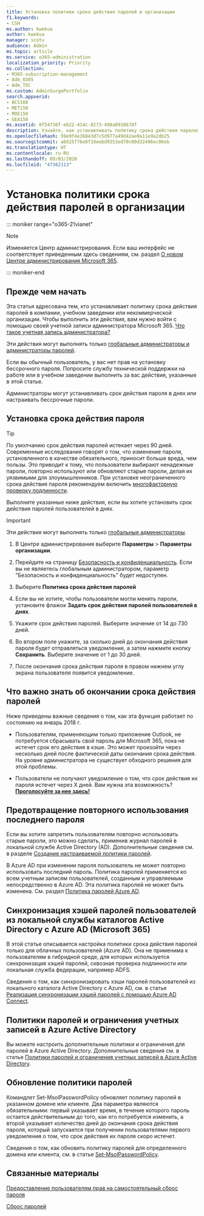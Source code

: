 ```yaml
---
title: Установка политики срока действия паролей в организации
f1.keywords:
- CSH
ms.author: kwekua
author: kwekua
manager: scotv
audience: Admin
ms.topic: article
ms.service: o365-administration
localization_priority: Priority
ms.collection:
- M365-subscription-management
- Adm_O365
- Adm_TOC
ms.custom: AdminSurgePortfolio
search.appverid:
- BCS160
- MET150
- MOE150
- GEA150
ms.assetid: 0f54736f-eb22-414c-8273-498a0918678f
description: Узнайте, как устанавливать политику срока действия паролей для организации в Центре администрирования Microsoft 365.
ms.openlocfilehash: 59e9f4e36843d7c5d977a49d42ae0a11e9a2db25
ms.sourcegitcommit: a6625f76e8f19eebd9353ed70c00d32496ec06eb
ms.translationtype: HT
ms.contentlocale: ru-RU
ms.lasthandoff: 09/03/2020
ms.locfileid: "47362113"
---
```

# <a name="set-the-password-expiration-policy-for-your-organization"></a>Установка политики срока действия паролей в организации

::: moniker range="o365-21vianet"

> [!NOTE]
> Изменяется Центр администрирования. Если ваш интерфейс не соответствует приведенным здесь сведениям, см. раздел [О новом Центре администрирования Microsoft 365](https://docs.microsoft.com/microsoft-365/admin/microsoft-365-admin-center-preview?view=o365-21vianet).

::: moniker-end

## <a name="before-you-begin"></a>Прежде чем начать

Эта статья адресована тем, кто устанавливает политику срока действия паролей в компании, учебном заведении или некоммерческой организации. Чтобы выполнить эти действия, вам нужно войти с помощью своей учетной записи администратора Microsoft 365. [Что такое учетная запись администратора?](../admin-overview/admin-overview.md)

Эти действия могут выполнять только [глобальные администраторы и администраторы паролей](../add-users/about-admin-roles.md). 

Если вы обычный пользователь, у вас нет прав на установку бессрочного пароля. Попросите службу технической поддержки на работе или в учебном заведении выполнить за вас действия, указанные в этой статье.

Администраторы могут устанавливать срок действия пароля в днях или настраивать бессрочные пароли.

## <a name="set-password-expiration-policy"></a>Установка срока действия пароля

> [!Tip]
> По умолчанию срок действия паролей истекает через 90 дней. Современные исследования говорят о том, что изменение пароля, установленного в качестве обязательного, приносит больше вреда, чем пользы. Это приводит к тому, что пользователи выбирают ненадежные пароли, повторно используют или обновляют старые пароли, делая их уязвимыми для злоумышленников.  При установке неограниченного срока действия пароля рекомендуем включить [многофакторную проверку подлинности](../security-and-compliance/set-up-multi-factor-authentication.md).

Выполните указанные ниже действия, если вы хотите установить срок действия паролей пользователей в днях.
> [!IMPORTANT]
> Эти действия могут выполнять только [глобальные администраторы](../add-users/about-admin-roles.md).
  
1. В Центре администрирования выберите **Параметры** \> **Параметры организации**.

2. Перейдите на страницу <a href="https://go.microsoft.com/fwlink/p/?linkid=2072756" target="_blank">Безопасность и конфиденциальность</a>.
 Если вы не являетесь глобальным администратором, параметр "Безопасность и конфиденциальность" будет недоступен.
  
3. Выберите **Политика срока действия паролей**
  
4. Если вы не хотите, чтобы пользователи могли менять пароли, установите флажок **Задать срок действия паролей пользователей в днях**.
  
5. Укажите срок действия паролей. Выберите значение от 14 до 730 дней.
  
6. Во втором поле укажите, за сколько дней до окончания действия пароля будет отправляться уведомление, а затем нажмите кнопку **Сохранить**. Выберите значение от 1 до 30 дней.

7. После окончания срока действия пароля в правом нижнем углу экрана пользователя появится уведомление.
  
## <a name="important-things-you-need-to-know-about-the-password-expiration-feature"></a>Что важно знать об окончании срока действия паролей

Ниже приведены важные сведения о том, как эта функция работает по состоянию на январь 2018 г.
  
- Пользователям, применяющим только приложение Outlook, не потребуется сбрасывать свой пароль для Microsoft 365, пока не истечет срок его действия в кэше. Это может произойти через несколько дней после фактической даты окончания срока действия. На уровне администратора не существует обходного решения для этой проблемы.

- Пользователи не получают уведомление о том, что срок действия их пароля истечет через X дней. Вам нужна эта возможность? **[Проголосуйте за нее здесь!](https://office365.uservoice.com/forums/273493-office-365-admin/suggestions/15028344-office-365-password-email-notification)**

## <a name="prevent-last-password-from-being-used-again"></a>Предотвращение повторного использования последнего пароля

Если вы хотите запретить пользователям повторно использовать старые пароли, это можно сделать, применив журнал паролей в локальной службе Active Directory (AD). Дополнительные сведения см. в разделе [Создание настраиваемой политики паролей](https://docs.microsoft.com/azure/active-directory-domain-services/password-policy#create-a-custom-password-policy).

В Azure AD при изменении пароля пользователь не может повторно использовать последний пароль. Политика паролей применяется ко всем учетным записям пользователей, созданным и управляемым непосредственно в Azure AD. Эта политика паролей не может быть изменена. См. раздел [Политика паролей Azure AD](https://docs.microsoft.com/azure/active-directory/authentication/concept-sspr-policy#password-policies-that-only-apply-to-cloud-user-accounts).

## <a name="synchronize-user-passwords-hashes-from-an-on-premises-active-directory-to-azure-ad-microsoft-365"></a>Синхронизация хэшей паролей пользователей из локальной службы каталогов Active Directory c Azure AD (Microsoft 365)

В этой статье описывается настройка политики срока действия паролей только для облачных пользователей (Azure AD). Она не применима к пользователям в гибридной среде, для которых используется синхронизация хэшей паролей, сквозная проверка подлинности или локальная служба федерации, например ADFS.
  
Сведения о том, как синхронизировать хэши паролей пользователей из локального каталога Active Directory с Azure AD, см. в статье [Реализация синхронизации хэшей паролей с помощью Azure AD Connect](https://docs.microsoft.com/azure/active-directory/hybrid/how-to-connect-password-hash-synchronization).

## <a name="password-policies-and-account-restrictions-in-azure-active-directory"></a>Политики паролей и ограничения учетных записей в Azure Active Directory

Вы можете настроить дополнительные политики и ограничения для паролей в Azure Active Directory. Дополнительные сведения см. в статье [Политики паролей и ограничения учетных записей в Azure Active Directory](https://docs.microsoft.com/azure/active-directory/authentication/concept-sspr-policy).

## <a name="update-password-policy"></a>Обновление политики паролей

Командлет Set-MsolPasswordPolicy обновляет политику паролей в указанном домене или клиенте. Два параметра являются обязательными: первый указывает время, в течение которого пароль остается действительным до того, как его потребуется изменить, а второй указывает количество дней до окончания срока действия пароля, который запускается при получении пользователями первого уведомления о том, что срок действия их пароля скоро истечет.

Сведения о том, как обновить политику паролей для определенного домена или клиента, см. в статье [Set-MsolPasswordPolicy](https://docs.microsoft.com/powershell/module/msonline/set-msolpasswordpolicy?view=azureadps-1.0).

## <a name="related-content"></a>Связанные материалы

[Предоставление пользователям прав на самостоятельный сброс пароля](../add-users/let-users-reset-passwords.md)

[Сброс паролей](../add-users/reset-passwords.md)